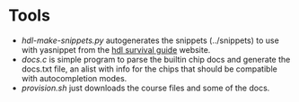 # Tools
- *hdl-make-snippets.py* autogenerates the snippets (../snippets) to use with yasnippet
from the
[hdl survival guide](http://www.nand2tetris.org/software/HDL%20Survival%20Guide.html)
website.
- *docs.c* is simple program to parse the builtin chip docs and generate
the docs.txt file, an alist with info for the chips that should be
compatible with autocompletion modes.
- *provision.sh* just downloads the course files and some of the docs.
